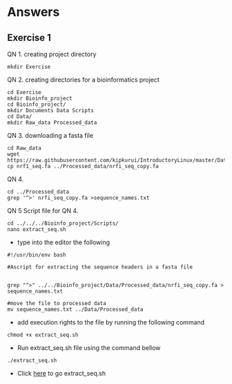  # Answers
 ## Exercise 1
 QN 1. creating project directory
```
mkdir Exercise
```
QN 2. creating directories for a bioinformatics project
```
cd Exercise
mkdir Bioinfo_project
cd Bioinfo_project/
mkdir Documents Data Scripts
cd Data/
mkdir Raw_data Processed_data
```
QN 3. downloading a fasta file
```
cd Raw_data
wget https://raw.githubusercontent.com/kipkurui/IntroductoryLinux/master/Data/nrf1_seq.fa
cp nrf1_seq.fa ../Processed_data/nrfi_seq_copy.fa
```
QN 4.
```
cd ../Processed_data
grep '^>' nrfi_seq_copy.fa >sequence_names.txt
```
QN 5 Script file for QN 4.
```
cd ../../../Bioinfo_project/Scripts/
nano extract_seq.sh
```
- type into the editor the following 
```
#!/usr/bin/env bash

#Ascript for extracting the sequence headers in a fasta file


grep "^>" ../../Bioinfo_project/Data/Processed_data/nrfi_seq_copy.fa > sequence_names.txt

#move the file to processed data
mv sequence_names.txt ../Data/Processed_data
```
- add execution rights to the file by running the following command
```
chmod +x extract_seq.sh
```
- Run extract_seq.sh file using the command bellow
```
./extract_seq.sh
```



- Click [here](https://github.com/ndugwa/intro_github/blob/main/henry.sh) to go extract_seq.sh

